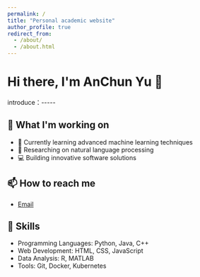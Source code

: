 ```yaml
---
permalink: /
title: "Personal academic website"
author_profile: true
redirect_from: 
  - /about/
  - /about.html
---
```


# Hi there, I'm AnChun Yu 👋

introduce：-----

## 🔭 What I'm working on

- 🌱 Currently learning advanced machine learning techniques
- 🔬 Researching on natural language processing
- 💻 Building innovative software solutions

## 📫 How to reach me

- [Email](QQ:1830166401.@qq.com)

## 💼 Skills

- Programming Languages: Python, Java, C++
- Web Development: HTML, CSS, JavaScript
- Data Analysis: R, MATLAB
- Tools: Git, Docker, Kubernetes


